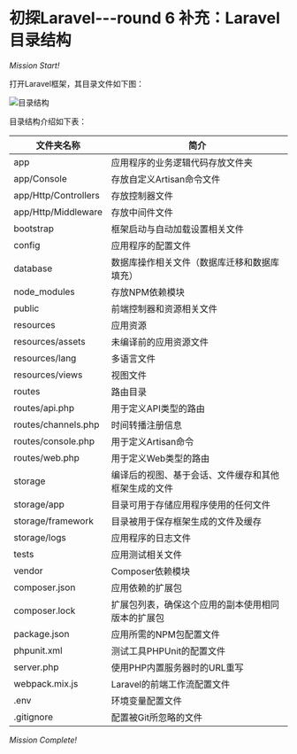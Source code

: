 # 初探Laravel---round 6 补充：Laravel目录结构

*Mission Start!*

打开Laravel框架，其目录文件如下图：

![目录结构](https://media.alan123.xyz/imgs/blogs/laravel/1.jpg)

目录结构介绍如下表：


| 文件夹名称 | 简介 |
| --- | --- |
| app | 应用程序的业务逻辑代码存放文件夹 |
| app/Console | 存放自定义Artisan命令文件 |
| app/Http/Controllers | 存放控制器文件 |
| app/Http/Middleware | 存放中间件文件 |
| bootstrap | 框架启动与自动加载设置相关文件 |
| config | 应用程序的配置文件 |
| database | 数据库操作相关文件（数据库迁移和数据库填充） |
| node_modules | 存放NPM依赖模块 |
| public | 前端控制器和资源相关文件 |
| resources | 应用资源 |
| resources/assets | 未编译前的应用资源文件 |
| resources/lang | 多语言文件 |
| resources/views | 视图文件 |
| routes | 路由目录 |
| routes/api.php | 用于定义API类型的路由 |
| routes/channels.php | 时间转播注册信息 |
| routes/console.php | 用于定义Artisan命令 |
| routes/web.php | 用于定义Web类型的路由 |
| storage | 编译后的视图、基于会话、文件缓存和其他框架生成的文件 |
| storage/app | 目录可用于存储应用程序使用的任何文件 |
| storage/framework | 目录被用于保存框架生成的文件及缓存 |
| storage/logs | 应用程序的日志文件 |
| tests | 应用测试相关文件 |
| vendor | Composer依赖模块 |
| composer.json | 应用依赖的扩展包  |
| composer.lock | 扩展包列表，确保这个应用的副本使用相同版本的扩展包 |
| package.json | 应用所需的NPM包配置文件 |
| phpunit.xml | 测试工具PHPUnit的配置文件 |
| server.php | 使用PHP内置服务器时的URL重写 |
| webpack.mix.js | Laravel的前端工作流配置文件 |
| .env | 环境变量配置文件 |
| .gitignore | 配置被Git所忽略的文件 |

*Mission Complete!*


